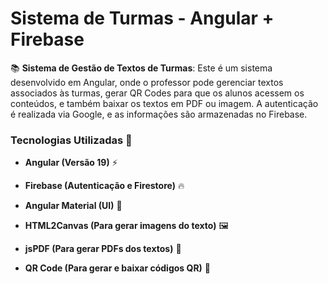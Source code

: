 # Sistema de Turmas - Angular + Firebase

📚 **Sistema de Gestão de Textos de Turmas**: Este é um sistema desenvolvido em Angular, onde o professor pode gerenciar textos associados às turmas, gerar QR Codes para que os alunos acessem os conteúdos, e também baixar os textos em PDF ou imagem. A autenticação é realizada via Google, e as informações são armazenadas no Firebase.

### Tecnologias Utilizadas 🚀
- **Angular (Versão 19)** ⚡

- **Firebase (Autenticação e Firestore)** 🔥

- **Angular Material (UI)** 🎨

- **HTML2Canvas (Para gerar imagens do texto)** 🖼️

- **jsPDF (Para gerar PDFs dos textos)** 📄

- **QR Code (Para gerar e baixar códigos QR)** 📱
